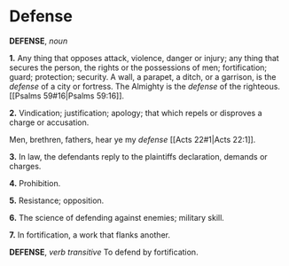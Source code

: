 # Defense

**DEFENSE**, _noun_

**1.** Any thing that opposes attack, violence, danger or injury; any thing that secures the person, the rights or the possessions of men; fortification; guard; protection; security. A wall, a parapet, a ditch, or a garrison, is the _defense_ of a city or fortress. The Almighty is the _defense_ of the righteous. [[Psalms 59#16|Psalms 59:16]].

**2.** Vindication; justification; apology; that which repels or disproves a charge or accusation.

Men, brethren, fathers, hear ye my _defense_ [[Acts 22#1|Acts 22:1]].

**3.** In law, the defendants reply to the plaintiffs declaration, demands or charges.

**4.** Prohibition.

**5.** Resistance; opposition.

**6.** The science of defending against enemies; military skill.

**7.** In fortification, a work that flanks another.

**DEFENSE**, _verb transitive_ To defend by fortification.